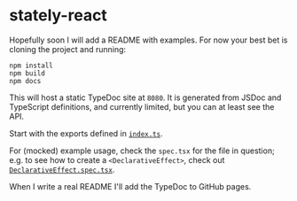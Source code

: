 # stately-react

Hopefully soon I will add a README with examples. For now your best bet is cloning the project and running:

```
npm install
npm build
npm docs
```

This will host a static TypeDoc site at `8080`. It is generated from JSDoc and TypeScript definitions, and currently limited, but you can at least see the API.

Start with the exports defined in [`index.ts`](/src/index.ts).

For (mocked) example usage, check the `spec.tsx` for the file in question; e.g. to see how to create a `<DeclarativeEffect>`, check out [`DeclarativeEffect.spec.tsx`](/src/DeclarativeEffect.spec.tsx).

When I write a real README I'll add the TypeDoc to GitHub pages.
